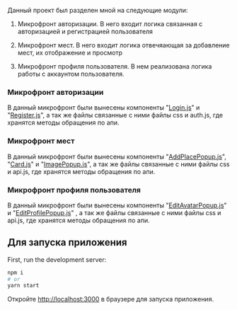 Данный проект был разделен мной на следующие модули:

1. Микрофронт авторизации. В него входит логика связанная с авторизацией и регистрацией пользователя

2. Микрофронт мест. В него входит логика отвечяающая за добавление мест, их отображение и просмотр

3. Микрофронт профиля пользователя. В нем реализована логика работы с аккаунтом пользователя.  

<h3> Микрофронт авторизации </h3>

В данный микрофронт были вынесены компоненты "[Login.js](microfrontend/auth_microfrontend/components/Login.js)" и "[Register.js](microfrontend/auth_microfrontend/components/Register.js)", а так же файлы связанные с ними файлы css и auth.js, где хранятся методы обращения по апи.

<h3> Микрофронт мест </h3>

В данный микрофронт были вынесены компоненты "[AddPlacePopup.js](microfrontend/place_microfrontend/components/AddPlacePopup.js)", "[Card.js](microfrontend/place_microfrontend/components/Card.js)" и "[ImagePopup.js](microfrontend/place_microfrontend/components/ImagePopup.js)", а так же файлы связанные с ними файлы css и api.js, где хранятся методы обращения по апи.

<h3> Микрофронт профиля пользователя </h3>

В данный микрофронт были вынесены компоненты "[EditAvatarPopup.js](microfrontend/profile_microfrontend/components/EditAvatarPopup.js)" и "[EditProfilePopup.js](microfrontend/profile_microfrontend/components/EditProfilePopup.js)" , а так же файлы связанные с ними файлы css и api.js, где хранятся методы обращения по апи.




## Для запуска приложения

First, run the development server:

```bash
npm i
# or
yarn start

```

Откройте [http://localhost:3000](http://localhost:3000) в браузере для запуска приложения.